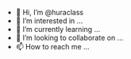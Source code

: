 - 👋 Hi, I’m @huraclass
- 👀 I’m interested in ...
- 🌱 I’m currently learning ...
- 💞️ I’m looking to collaborate on ...
- 📫 How to reach me ...

<!---
huraclass/huraclass is a ✨ special ✨ repository because its `README.md` (this file) appears on your GitHub profile.
You can click the Preview link to take a look at your changes.
--->

